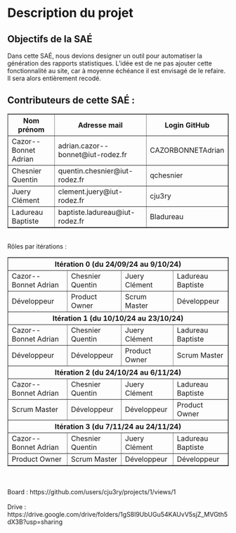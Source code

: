<h1>Description du projet</h1>
<h2>Objectifs de la SAÉ</h2> 

<p>Dans cette SAÉ, nous devions designer un outil pour automatiser la génération des rapports statistiques. L’idée est de ne pas ajouter cette fonctionnalité au site, car à moyenne échéance il est envisagé de le refaire. Il sera alors entièrement recodé.</p>

<h2>Contributeurs de cette SAÉ :</h2>
  <table border="1">
    <tr>
      <th>Nom prénom</th>
      <th>Adresse mail</th>
      <th>Login GitHub</th>
    </tr>
    <tr>
      <td>Cazor--Bonnet Adrian</td>
      <td>adrian.cazor--bonnet@iut-rodez.fr</td>
      <td>CAZORBONNETAdrian</td>
    </tr>
    <tr>
      <td>Chesnier Quentin</td>
      <td>quentin.chesnier@iut-rodez.fr</td>
      <td>qchesnier</td>
    </tr>
    <tr>
      <td>Juery Clément</td>
      <td>clement.juery@iut-rodez.fr</td>
      <td>cju3ry</td>
    </tr>
    <tr>
      <td>Ladureau Baptiste</td>  
      <td>baptiste.ladureau@iut-rodez.fr</td>  
      <td>Bladureau</td>          
      </tr>
  </table>
<br>
Rôles par itérations : <br>
  <table border="1">
    <tr>
      <th colspan="4">Itération 0 (du 24/09/24 au 9/10/24)</th>
    </tr>
    <tr>
      <td>Cazor--Bonnet Adrian</td>
      <td>Chesnier Quentin</td>
      <td>Juery Clément</td>
      <td>Ladureau Baptiste</td>
    </tr>
    <tr>
      <td>Développeur</td>
      <td>Product Owner</td>
      <td>Scrum Master</td>
      <td>Développeur</td>
    </tr>
    <!--Insérer la prochaine ligne ici-->
    <!--On rajouteras les autres itération après la ligne du dessus-->
    <tr>
      <th colspan="4">Itération 1 (du 10/10/24 au 23/10/24)</th>
    </tr>
    <tr>
      <td>Cazor--Bonnet Adrian</td>
      <td>Chesnier Quentin</td>
      <td>Juery Clément</td>
      <td>Ladureau Baptiste</td>
    </tr>
    <tr>
      <td>Développeur</td>
      <td>Développeur</td>
      <td>Product Owner</td>
      <td>Scrum Master</td>
    </tr>
    <tr>
      <th colspan="4">Itération 2 (du 24/10/24 au 6/11/24)</th>
    </tr>
    <tr>
      <td>Cazor--Bonnet Adrian</td>
      <td>Chesnier Quentin</td>
      <td>Juery Clément</td>
      <td>Ladureau Baptiste</td>
    </tr>
    <tr>
      <td>Scrum Master</td>
      <td>Développeur</td>
      <td>Développeur</td>
      <td>Product Owner</td>
    </tr>
    <tr>
      <th colspan="4">Itération 3 (du 7/11/24 au 24/11/24)</th>
    </tr>
    <tr>
      <td>Cazor--Bonnet Adrian</td>
      <td>Chesnier Quentin</td>
      <td>Juery Clément</td>
      <td>Ladureau Baptiste</td>
    </tr>
    <tr>
      <td>Product Owner</td>
      <td>Scrum Master</td>
      <td>Développeur</td>
      <td>Développeur</td>
    </tr>
  </table> <br>
  <br>
  Board : https://github.com/users/cju3ry/projects/1/views/1 <br>
  <br>
  Drive : https://drive.google.com/drive/folders/1gS8l9UbUGu54KAUvV5sjZ_MVGth5dX3B?usp=sharing
